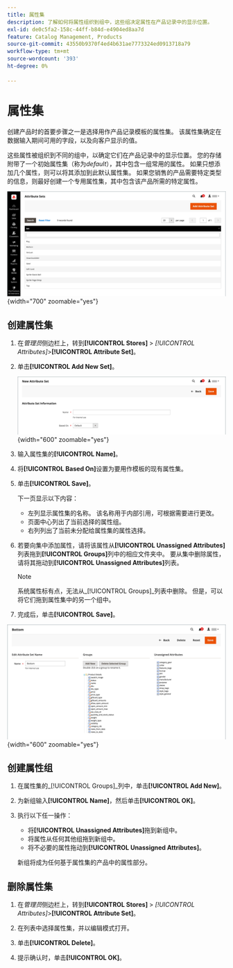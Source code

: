 ```yaml
---
title: 属性集
description: 了解如何将属性组织到组中，这些组决定属性在产品记录中的显示位置。
exl-id: de0c5fa2-158c-44ff-b84d-e4904ed8aa7d
feature: Catalog Management, Products
source-git-commit: 43550b9370f4ed4b631ae7773324ed0913718a79
workflow-type: tm+mt
source-wordcount: '393'
ht-degree: 0%

---
```


# 属性集

创建产品时的首要步骤之一是选择用作产品记录模板的属性集。 该属性集确定在数据输入期间可用的字段，以及向客户显示的值。

这些属性被组织到不同的组中，以确定它们在产品记录中的显示位置。 您的存储附带了一个初始属性集（称为&#x200B;_default_），其中包含一组常用的属性。 如果只想添加几个属性，则可以将其添加到此默认属性集。 如果您销售的产品需要特定类型的信息，则最好创建一个专用属性集，其中包含该产品所需的特定属性。

![属性集](./assets/attribute-sets.png){width="700" zoomable="yes"}

## 创建属性集

1. 在&#x200B;_管理员_&#x200B;侧边栏上，转到&#x200B;**[!UICONTROL Stores]** > _[!UICONTROL Attributes]_>**[!UICONTROL Attribute Set]**。

1. 单击&#x200B;**[!UICONTROL Add New Set]**。

   ![属性集 — 编辑名称](./assets/attribute-set-new.png){width="600" zoomable="yes"}

1. 输入属性集的&#x200B;**[!UICONTROL Name]**。

1. 将&#x200B;**[!UICONTROL Based On]**&#x200B;设置为要用作模板的现有属性集。

1. 单击&#x200B;**[!UICONTROL Save]**。

   下一页显示以下内容：

   - 左列显示属性集的名称。 该名称用于内部引用，可根据需要进行更改。
   - 页面中心列出了当前选择的属性组。
   - 右列列出了当前未分配给属性集的属性选择。

1. 若要向集中添加属性，请将该属性从&#x200B;**[!UICONTROL Unassigned Attributes]**&#x200B;列表拖到&#x200B;**[!UICONTROL Groups]**&#x200B;列中的相应文件夹中。 要从集中删除属性，请将其拖动到&#x200B;**[!UICONTROL Unassigned Attributes]**&#x200B;列表。

   >[!NOTE]
   >
   >系统属性标有点，无法从&#x200B;_[!UICONTROL Groups]_列表中删除。 但是，可以将它们拖到属性集中的另一个组中。

1. 完成后，单击&#x200B;**[!UICONTROL Save]**。

![属性集 — 编辑](./assets/attribute-set-edit.png){width="600" zoomable="yes"}

## 创建属性组

1. 在属性集的&#x200B;_[!UICONTROL Groups]_列中，单击&#x200B;**[!UICONTROL Add New]**。

1. 为新组输入&#x200B;**[!UICONTROL Name]**，然后单击&#x200B;**[!UICONTROL OK]**。

1. 执行以下任一操作：

   - 将&#x200B;**[!UICONTROL Unassigned Attributes]**&#x200B;拖到新组中。
   - 将属性从任何其他组拖到新组中。
   - 将不必要的属性拖动到&#x200B;**[!UICONTROL Unassigned Attributes]**。

   新组将成为任何基于属性集的产品中的属性部分。

## 删除属性集

1. 在&#x200B;_管理员_&#x200B;侧边栏上，转到&#x200B;**[!UICONTROL Stores]** > _[!UICONTROL Attributes]_>**[!UICONTROL Attribute Set]**。

1. 在列表中选择属性集，并以编辑模式打开。

1. 单击&#x200B;**[!UICONTROL Delete]**。

1. 提示确认时，单击&#x200B;**[!UICONTROL OK]**。
